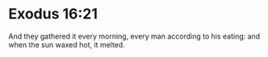 # Exodus 16:21

And they gathered it every morning, every man according to his eating: and when the sun waxed hot, it melted.